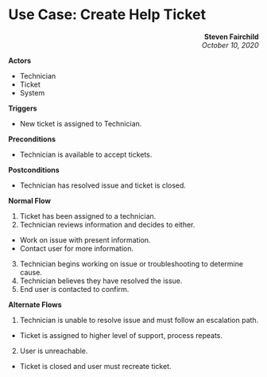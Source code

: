 # Use Case: Create Help Ticket
**<div style="text-align: right">Steven Fairchild</div>** 
*<div style="text-align: right">October 10, 2020</div>*

**Actors**
* Technician
* Ticket
* System<br>

**Triggers**
* New ticket is assigned to Technician.<br>

**Preconditions**
* Technician is available to accept tickets.<br>

**Postconditions**
* Technician has resolved issue and ticket is closed.<br>

**Normal Flow**
1. Ticket has been assigned to a technician.
2. Technician reviews information and decides to either.
  - Work on issue with present information.
  - Contact user for more information.
3. Technician begins working on issue or troubleshooting to determine cause.
4. Technician believes they have resolved the issue.
5. End user is contacted to confirm.<br>

**Alternate Flows**
1. Technician is unable to resolve issue and must follow an escalation path.
  - Ticket is assigned to higher level of support, process repeats.
2. User is unreachable.
  - Ticket is closed and user must recreate ticket.

